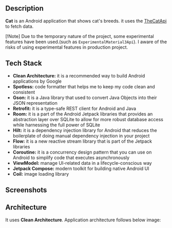 ## Description

**Cat** is an Android application that shows cat's breeds.
it uses the [TheCatApi](https://thecatapi.com/) to fetch data.

[!Note] Due to the temporary nature of the project, some experimental features have been used.(such
as `ExperimentalMaterial3Api`). I aware of the risks of using experimental features in production project.

## Tech Stack

- **Clean Architecture:** it is a recommended way to build Android applications by Google
- **Spotless:** code formatter that helps me to keep my code clean and consistent
- **Gson:** it is a Java library that used to convert Java Objects into their JSON representation
- **Retrofit:** it is a type-safe REST client for Android and Java
- **Room:** it is a part of the Android Jetpack libraries that provides an abstraction layer over SQLite to allow for more robust database access while harnessing the full power of SQLite
- **Hilt:** it is a dependency injection library for Android that reduces the boilerplate of doing manual dependency injection in your project
- **Flow:** it is a new reactive stream library that is part of the Jetpack libraries
- **Coroutine:** it is a concurrency design pattern that you can use on Android to simplify code that executes asynchronously
- **ViewModel:** manage UI-related data in a lifecycle-conscious way
- **Jetpack Compose:** modern toolkit for building native Android UI
- **Coil:** image loading library


## Screenshots

## Architecture

It uses **Clean Architecture**. Application architecture follows below image:

